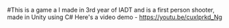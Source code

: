 #This is a game a I made in 3rd year of IADT and is a first person shooter, made in Unity using C#
Here's a video demo - https://youtu.be/cuxIprkd_Ng
